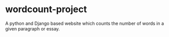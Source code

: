 # wordcount-project
A python and Django based website which counts the number of words in a given paragraph or essay.
